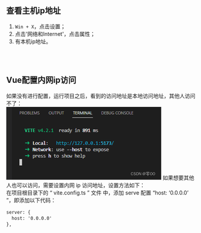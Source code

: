 ## 查看主机ip地址
1. `Win + X`，点击设置；<br>
2. 点击'网络和Internet'，点击属性；
3. 有本机ip地址。

<br>
<br>

## Vue配置内网ip访问
如果没有进行配置，运行项目之后，看到的访问地址是本地访问地址，其他人访问不了：<br>
![](../assets/images/image50.png)
如果想要其他人也可以访问，需要设置内网 ip 访问地址，设置方法如下：<br>
在项目根目录下的 “ vite.config.ts ” 文件 中，添加 serve 配置 “host: ‘0.0.0.0’ ”，即添加以下代码：
```Vue
server: {
  host: '0.0.0.0'
},
```
